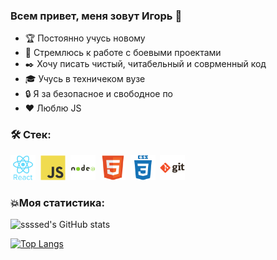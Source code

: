 ### Всем привет, меня зовут Игорь 👋

- 🏆 Постоянно учусь новому
- 🎯 Стремлюсь к работе с боевыми проектами
- ✒️ Хочу писать чистый, читабельный и соврменный код
- 🎓 Учусь в техничеком вузе
- 🔒 Я за безопасное и свободное по
- ❤️ Люблю JS

### :hammer_and_wrench: Стек:
<div>
  <img src="https://github.com/devicons/devicon/blob/master/icons/react/react-original-wordmark.svg" title="React" alt="React" width="40" height="40"/>&nbsp;
  <img src="https://github.com/devicons/devicon/blob/master/icons/javascript/javascript-original.svg" title="JavaScript" alt="JavaScript" width="40" height="40"/>&nbsp;
  <img src="https://github.com/devicons/devicon/blob/master/icons/nodejs/nodejs-original-wordmark.svg" title="NodeJS" alt="NodeJS" width="40" height="40"/>&nbsp;
  <img src="https://github.com/devicons/devicon/blob/master/icons/html5/html5-original.svg" title="HTML5" alt="HTML" width="40" height="40"/>&nbsp;
  <img src="https://github.com/devicons/devicon/blob/master/icons/css3/css3-plain-wordmark.svg"  title="CSS3" alt="CSS" width="40" height="40"/>&nbsp;
  <img src="https://github.com/devicons/devicon/blob/master/icons/git/git-original-wordmark.svg" title="Git" **alt="Git" width="40" height="40"/>
</div>

### 💥Моя статистика:
![ssssed's GitHub stats](https://github-readme-stats.vercel.app/api?username=ssssed&show_icons=true&theme=dracula)

[![Top Langs](https://github-readme-stats.vercel.app/api/top-langs/?username=ssssed&layout=compact&theme=vision-friendly-dark)](https://github.com/ssssed/github-readme-stats)
